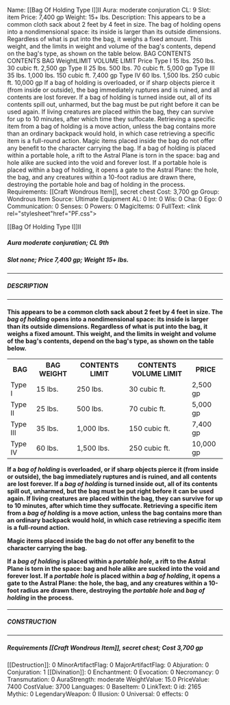 Name: [[Bag Of Holding Type I]]II
Aura: moderate conjuration
CL: 9
Slot: item
Price: 7,400 gp
Weight: 15+ lbs.
Description: This appears to be a common cloth sack about 2 feet by 4 feet in size. The bag of holding opens into a nondimensional space: its inside is larger than its outside dimensions. Regardless of what is put into the bag, it weighs a fixed amount. This weight, and the limits in weight and volume of the bag's contents, depend on the bag's type, as shown on the table below. BAG CONTENTS CONTENTS BAG WeightLIMIT VOLUME LIMIT Price Type I 15 lbs. 250 lbs. 30 cubic ft. 2,500 gp Type II 25 lbs. 500 lbs. 70 cubic ft. 5,000 gp Type III 35 lbs. 1,000 lbs. 150 cubic ft. 7,400 gp Type IV 60 lbs. 1,500 lbs. 250 cubic ft. 10,000 gp If a bag of holding is overloaded, or if sharp objects pierce it (from inside or outside), the bag immediately ruptures and is ruined, and all contents are lost forever. If a bag of holding is turned inside out, all of its contents spill out, unharmed, but the bag must be put right before it can be used again. If living creatures are placed within the bag, they can survive for up to 10 minutes, after which time they suffocate. Retrieving a specific item from a bag of holding is a move action, unless the bag contains more than an ordinary backpack would hold, in which case retrieving a specific item is a full-round action. Magic items placed inside the bag do not offer any benefit to the character carrying the bag. If a bag of holding is placed within a portable hole, a rift to the Astral Plane is torn in the space: bag and hole alike are sucked into the void and forever lost. If a portable hole is placed within a bag of holding, it opens a gate to the Astral Plane: the hole, the bag, and any creatures within a 10-foot radius are drawn there, destroying the portable hole and bag of holding in the process.
Requirements: [[Craft Wondrous Item]], secret chest
Cost: 3,700 gp
Group: Wondrous Item
Source: Ultimate Equipment
AL: 0
Int: 0
Wis: 0
Cha: 0
Ego: 0
Communication: 0
Senses: 0
Powers: 0
MagicItems: 0
FullText: <link rel="stylesheet"href="PF.css"><div class="heading"><p class="alignleft">[[Bag Of Holding Type I]]II</p><div style="clear: both;"></div></div><div><h5><b>Aura </b>moderate conjuration; <b>CL </b>9th</h5><h5><b>Slot </b>none; <b>Price </b>7,400 gp; <b>Weight </b>15+ lbs.</h5></div><hr/><div><h5><b>DESCRIPTION</b></h5></div><hr/><div><h4><p>This appears to be a common cloth sack about 2 feet by 4 feet in size. The <i>bag of holding</i> opens into a nondimensional space: its inside is larger than its outside dimensions. Regardless of what is put into the bag, it weighs a fixed amount. This weight, and the limits in weight and volume of the bag's contents, depend on the bag's type, as shown on the table below. </p> <table><tr><th>BAG</th><th>BAG WEIGHT</th><th>CONTENTS LIMIT</th><th>CONTENTS VOLUME LIMIT</th><th>PRICE</th></tr><tr><td>Type I</td><td>15 lbs.</td><td>250 lbs.</td><td>30 cubic ft.</td><td>2,500 gp</td></tr><tr><td>Type II</td><td>25 lbs.</td><td>500 lbs.</td><td>70 cubic ft.</td><td>5,000 gp</td></tr><tr><td>Type III</td><td>35 lbs.</td><td>1,000 lbs.</td><td>150 cubic ft.</td><td>7,400 gp</td></tr><tr><td>Type IV</td><td>60 lbs.</td><td>1,500 lbs.</td><td>250 cubic ft.</td><td>10,000 gp</td></tr></table> <p>If a <i>bag of holding</i> is overloaded, or if sharp objects pierce it (from inside or outside), the bag immediately ruptures and is ruined, and all contents are lost forever. If a <i>bag of holding</i> is turned inside out, all of its contents spill out, unharmed, but the bag must be put right before it can be used again. If living creatures are placed within the bag, they can survive for up to 10 minutes, after which time they suffocate. Retrieving a specific item from a <i>bag of holding</i> is a move action, unless the bag contains more than an ordinary backpack would hold, in which case retrieving a specific item is a full-round action. </p><p>Magic items placed inside the bag do not offer any benefit to the character carrying the bag. </p><p>If a <i>bag of holding</i> is placed within a <i>portable hole</i>, a rift to the Astral Plane is torn in the space: bag and hole alike are sucked into the void and forever lost. If a <i>portable hole</i> is placed within a <i>bag of holding</i>, it opens a gate to the Astral Plane: the hole, the bag, and any creatures within a 10-foot radius are drawn there, destroying the <i>portable hole</i> and <i>bag of holding</i> in the process.</p></h4></div><hr/><div><h5><b>CONSTRUCTION</b></h5></div><hr/><div><h5><b>Requirements </b>[[Craft Wondrous Item]], <i>secret chest</i>; <b>Cost </b>3,700 gp</h5></div>
[[Destruction]]: 0
MinorArtifactFlag: 0
MajorArtifactFlag: 0
Abjuration: 0
Conjuration: 1
[[Divination]]: 0
Enchantment: 0
Evocation: 0
Necromancy: 0
Transmutation: 0
AuraStrength: moderate
WeightValue: 15.0
PriceValue: 7400
CostValue: 3700
Languages: 0
BaseItem: 0
LinkText: 0
id: 2165
Mythic: 0
LegendaryWeapon: 0
Illusion: 0
Universal: 0
effects: 0
